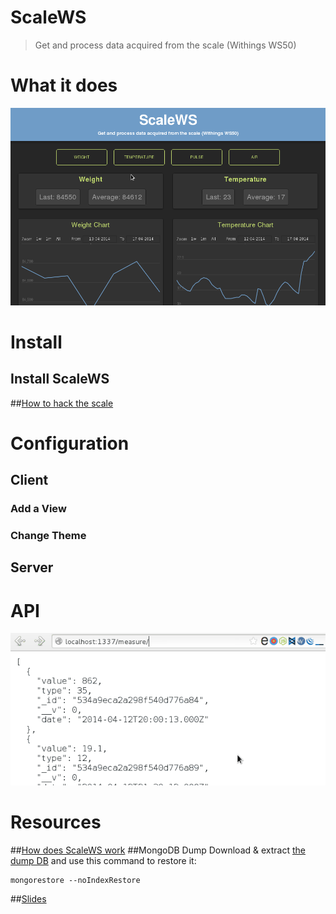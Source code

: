 ScaleWS
=======

> Get and process data acquired from the scale (Withings WS50)

# What it does

![Demo GIF](https://raw.githubusercontent.com/Fedonono/ScaleWS/master/doc/demo.gif)

# Install

## Install ScaleWS
##[How to hack the scale](https://github.com/Fedonono/ScaleWS/blob/master/doc/README.md#how-to-hack-the-scale)

# Configuration

## Client
### Add a View
### Change Theme

## Server

# API
![DemoAPI GIF](https://raw.githubusercontent.com/Fedonono/ScaleWS/master/doc/demo_api.gif)

# Resources

##[How does ScaleWS work](https://github.com/Fedonono/ScaleWS/blob/master/doc/README.md#how-does-scalews-work)
##MongoDB Dump
Download & extract [the dump DB](https://raw.githubusercontent.com/Fedonono/ScaleWS/master/doc/resources/dump_scalews_dev.zip) and use this command to restore it:
```
mongorestore --noIndexRestore
```
##[Slides](http://fedonono.github.io/ScaleWS)